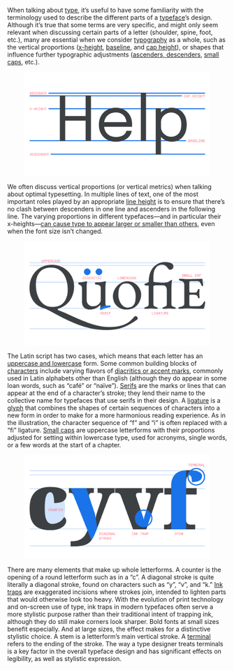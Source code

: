 
When talking about [type](/glossary/type), it’s useful to have some familiarity with the terminology used to describe the different parts of a [typeface](/glossary/typeface)’s design. Although it’s true that some terms are very specific, and might only seem relevant when discussing certain parts of a letter (shoulder, spine, foot, etc.), many are essential when we consider [typography](/glossary/typography) as a whole, such as the vertical proportions ([x-height](/glossary/x_height), [baseline](/glossary/baseline), and [cap height](/glossary/cap_height)), or shapes that influence further typographic adjustments ([ascenders, descenders](/glossary/ascenders_descenders), [small caps](/glossary/small_caps), etc.).

<figure>

![A type specimen with horizontal lines in the background, illustrating the font’s vertical metrics: ascender, cap height, x-height, baseline, descender.](images/an_overview_of_latin_type_anatomy_1.svg)

</figure>

We often discuss vertical proportions (or vertical metrics) when talking about optimal typesetting. In multiple lines of text, one of the most important roles played by an appropriate [line height](/glossary/line_height_leading) is to ensure that there’s no clash between descenders in one line and ascenders in the following line. The varying proportions in different typefaces—and in particular their x-heights—[can cause type to appear larger or smaller than others](lesson/exploring_x_height_the_em_square), even when the font size isn’t changed.

<figure>

![A type specimen with parts of the letterforms accentuated to highlight examples of uppercase and lowercase forms, a diacritic, a serif, a ligature, and a small cap.](images/an_overview_of_latin_type_anatomy_2.svg)

</figure>

The Latin script has two cases, which means that each letter has an [uppercase and lowercase](/glossary/uppercase_lowercase) form. Some common building blocks of [characters](/glossary/character) include varying flavors of [diacritics or accent marks](/glossary/diacritic_accent_marks), commonly used in Latin alphabets other than English (although they do appear in some loan words, such as “café” or “naïve”). [Serifs](/glossary/serif) are the marks or lines that can appear at the end of a character’s stroke; they lend their name to the collective name for typefaces that use serifs in their design. A [ligature](/glossary/ligature) is a [glyph](/glossary/glyph) that combines the shapes of certain sequences of characters into a new form in order to make for a more harmonious reading experience. As in the illustration, the character sequence of “f” and “i” is often replaced with a “fi” ligature. [Small caps](/glossary/small_caps) are uppercase letterforms with their proportions adjusted for setting within lowercase type, used for acronyms, single words, or a few words at the start of a chapter.

<figure>

![A type specimen with parts of the letterforms accentuated to highlight examples of the counter, diagonal stroke, ink trap, terminal, and stem.](images/thumbnail.svg)

</figure>

There are many elements that make up whole letterforms. A counter is the opening of a round letterform such as in a “c”. A diagonal stroke is quite literally a diagonal stroke, found on characters such as “y”, “v”, and “k." [Ink traps](/glossary/ink_trap) are exaggerated incisions where strokes join, intended to lighten parts that would otherwise look too heavy. With the evolution of print technology and on-screen use of type, ink traps in modern typefaces often serve a more stylistic purpose rather than their traditional intent of trapping ink, although they do still make corners look sharper. Bold fonts at small sizes benefit especially. And at large sizes, the effect makes for a distinctive stylistic choice. A stem is a letterform’s main vertical stroke. A [terminal](/glossary/terminal) refers to the ending of the stroke. The way a type designer treats terminals is a key factor in the overall typeface design and has significant effects on legibility, as well as stylistic expression.
